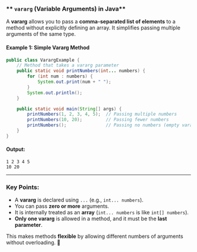 ### ** `vararg` (Variable Arguments) in Java**  

A **vararg** allows you to pass a **comma-separated list of elements** to a method without explicitly defining an array. It simplifies passing multiple arguments of the same type.  

#### **Example 1: Simple Vararg Method**  
```java
public class VarargExample {
    // Method that takes a vararg parameter
    public static void printNumbers(int... numbers) {
        for (int num : numbers) {
            System.out.print(num + " ");
        }
        System.out.println();
    }

    public static void main(String[] args) {
        printNumbers(1, 2, 3, 4, 5);  // Passing multiple numbers
        printNumbers(10, 20);         // Passing fewer numbers
        printNumbers();               // Passing no numbers (empty vararg)
    }
}
```
#### **Output:**
```
1 2 3 4 5 
10 20 
```
---
### **Key Points:**
- A **vararg** is declared using `...` (e.g., `int... numbers`).
- You can pass **zero or more** arguments.
- It is internally treated as an **array** (`int... numbers` is like `int[] numbers`).
- **Only one vararg** is allowed in a method, and it must be the **last parameter**.

This makes methods **flexible** by allowing different numbers of arguments without overloading. 🚀

